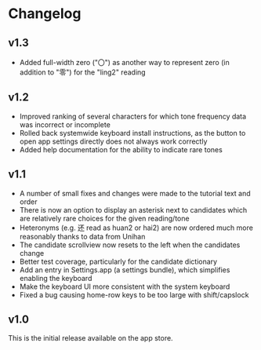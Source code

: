 # Changelog

## v1.3
- Added full-width zero ("〇") as another way to represent zero (in addition to "零") for the "ling2" reading

## v1.2
- Improved ranking of several characters for which tone frequency data was incorrect or incomplete
- Rolled back systemwide keyboard install instructions, as the button to open app settings directly does not always work correctly
- Added help documentation for the ability to indicate rare tones

## v1.1
- A number of small fixes and changes were made to the tutorial text and order
- There is now an option to display an asterisk next to candidates which are relatively rare choices for the given reading/tone
- Heteronyms (e.g. 还 read as huan2 or hai2) are now ordered much more reasonably thanks to data from Unihan
- The candidate scrollview now resets to the left when the candidates change
- Better test coverage, particularly for the candidate dictionary
- Add an entry in Settings.app (a settings bundle), which simplifies enabling the keyboard
- Make the keyboard UI more consistent with the system keyboard
- Fixed a bug causing home-row keys to be too large with shift/capslock

## v1.0
This is the initial release available on the app store.
